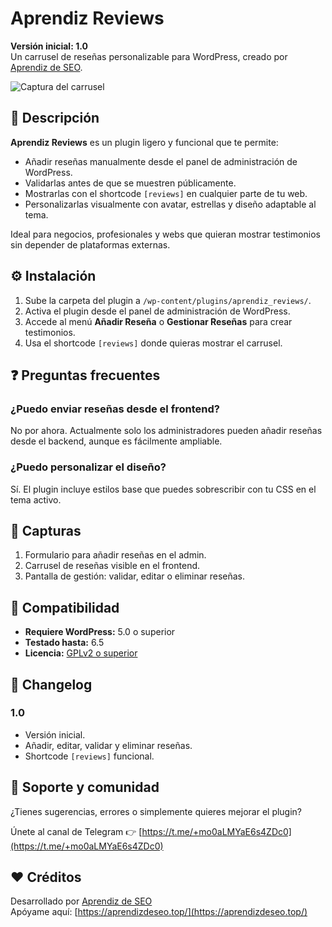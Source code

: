 # Aprendiz Reviews

**Versión inicial: 1.0**  
Un carrusel de reseñas personalizable para WordPress, creado por [Aprendiz de SEO](https://aprendizdeseo.top/).

![Captura del carrusel](https://aprendizdeseo.top/wp-content/uploads/2025/05/plugin-reviews.jpg) <!-- Cambia esta URL si tienes una imagen real -->

## 📝 Descripción

**Aprendiz Reviews** es un plugin ligero y funcional que te permite:

- Añadir reseñas manualmente desde el panel de administración de WordPress.
- Validarlas antes de que se muestren públicamente.
- Mostrarlas con el shortcode `[reviews]` en cualquier parte de tu web.
- Personalizarlas visualmente con avatar, estrellas y diseño adaptable al tema.

Ideal para negocios, profesionales y webs que quieran mostrar testimonios sin depender de plataformas externas.

## ⚙️ Instalación

1. Sube la carpeta del plugin a `/wp-content/plugins/aprendiz_reviews/`.
2. Activa el plugin desde el panel de administración de WordPress.
3. Accede al menú **Añadir Reseña** o **Gestionar Reseñas** para crear testimonios.
4. Usa el shortcode `[reviews]` donde quieras mostrar el carrusel.

## ❓ Preguntas frecuentes

### ¿Puedo enviar reseñas desde el frontend?

No por ahora. Actualmente solo los administradores pueden añadir reseñas desde el backend, aunque es fácilmente ampliable.

### ¿Puedo personalizar el diseño?

Sí. El plugin incluye estilos base que puedes sobrescribir con tu CSS en el tema activo.

## 📸 Capturas

1. Formulario para añadir reseñas en el admin.
2. Carrusel de reseñas visible en el frontend.
3. Pantalla de gestión: validar, editar o eliminar reseñas.

## 🧪 Compatibilidad

- **Requiere WordPress:** 5.0 o superior  
- **Testado hasta:** 6.5  
- **Licencia:** [GPLv2 o superior](https://www.gnu.org/licenses/gpl-2.0.html)

## 🚀 Changelog

### 1.0
- Versión inicial.
- Añadir, editar, validar y eliminar reseñas.
- Shortcode `[reviews]` funcional.

## 💬 Soporte y comunidad

¿Tienes sugerencias, errores o simplemente quieres mejorar el plugin?

Únete al canal de Telegram 👉 [https://t.me/+mo0aLMYaE6s4ZDc0](https://t.me/+mo0aLMYaE6s4ZDc0)

## ❤️ Créditos

Desarrollado por [Aprendiz de SEO](https://aprendizdeseo.top/)  
Apóyame aquí: [https://aprendizdeseo.top/](https://aprendizdeseo.top/)

